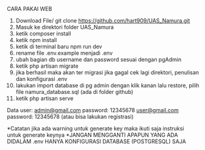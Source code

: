 CARA PAKAI WEB
1. Download File/ git clone https://github.com/hart909/UAS_Namura.git
2. Masuk ke direktori folder UAS_Namura
3. ketik composer install
4. ketik npm install
5. ketik di terminal baru npm run dev
6. rename file .env.example menjadi .env
7. ubah bagian db username dan password sesuai dengan pgAdmin
8. ketik php artisan migrate
9. jika berhasil maka akan ter migrasi jika gagal cek lagi direktori, penulisan dan konfigurasi .env
10. lakukan import database di pg admin dengan klik kanan lalu restore, pilih file namura_database.sql (ada di folder github)
11. ketik php artisan serve

Data user:
admin@gmail.com password: 12345678
user@gmail.com password: 12345678 (atau bisa lakukan registrasi)

*Catatan jika ada warning untuk generate key maka ikuti saja instruksi untuk generate keynya
*JANGAN MENGGANTI APAPUN YANG ADA DIDALAM .env HANYA KONFIGURASI DATABASE (POSTGRESQL) SAJA
